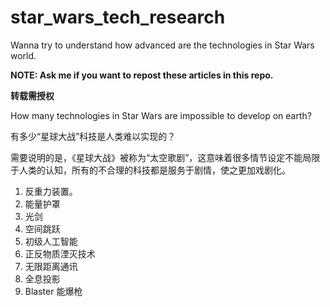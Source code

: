 # star_wars_tech_research
Wanna try to understand how advanced are the technologies in Star Wars world.


**NOTE: Ask me if you want to repost these articles in this repo.**

**转载需授权**

How many technologies in Star Wars are impossible to develop on earth?

有多少“星球大战”科技是人类难以实现的？

需要说明的是，《星球大战》被称为“太空歌剧”，这意味着很多情节设定不能局限于人类的认知，所有的不合理的科技都是服务于剧情，使之更加戏剧化。

1. 反重力装置。
2. 能量护罩
3. 光剑
4. 空间跳跃
5. 初级人工智能
6. 正反物质湮灭技术
7. 无限距离通讯
8. 全息投影
9. Blaster 能爆枪
